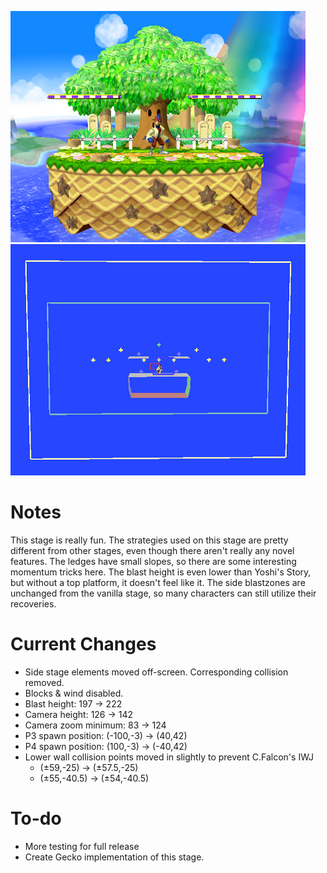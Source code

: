 ![v0.7a](overview.png "v0.7a")
![v0.7a](bounds.png "v0.7a")
# Notes
This stage is really fun. The strategies used on this stage are pretty different from other stages, even though there aren't really any novel features. The ledges have small slopes, so there are some interesting momentum tricks here. The blast height is even lower than Yoshi's Story, but without a top platform, it doesn't feel like it. The side blastzones are unchanged from the vanilla stage, so many characters can still utilize their recoveries.

# Current Changes
* Side stage elements moved off-screen. Corresponding collision removed.
* Blocks & wind disabled.
* Blast height: 197 -> 222
* Camera height: 126 -> 142
* Camera zoom minimum: 83 -> 124
* P3 spawn position: (-100,-3) -> (40,42)
* P4 spawn position: (100,-3) -> (-40,42)
* Lower wall collision points moved in slightly to prevent C.Falcon's IWJ
	* (±59,-25) -> (±57.5,-25)
	* (±55,-40.5) -> (±54,-40.5)


# To-do
* More testing for full release
* Create Gecko implementation of this stage.